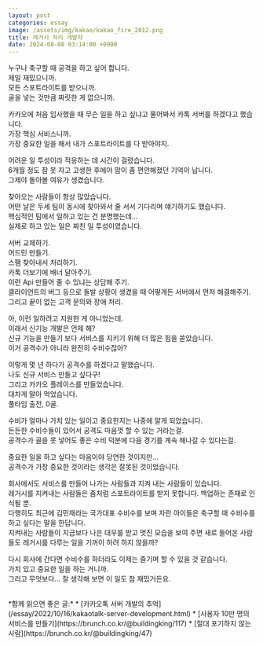 ```yaml
---
layout: post
categories: essay
image: /assets/img/kakao/kakao_fire_2012.png
title: 레거시 처리 개발자
date: 2024-08-08 03:14:00 +0900
---
```


누구나 축구할 때 공격을 하고 싶어 합니다.  
제일 재밌으니까.  
모든 스포트라이트를 받으니까.  
골을 넣는 것만큼 짜릿한 게 없으니까.

카카오에 처음 입사했을 때 무슨 일을 하고 싶냐고 물어봐서 카톡 서버를 하겠다고 했습니다.  
가장 핵심 서비스니까.  
가장 중요한 일을 해서 내가 스포트라이트를 다 받아야지.

어려운 일 투성이라 적응하는 데 시간이 걸렸습니다.  
6개월 정도 잠 못 자고 고생한 후에야 맘이 좀 편안해졌던 기억이 납니다.  
그제야 돌아볼 여유가 생겼습니다.  

찾아오는 사람들이 항상 많았습니다.  
어떤 날은 두세 팀이 동시에 찾아와서 줄 서서 기다리며 얘기하기도 했습니다.  
핵심적인 팀에서 일하고 있는 건 분명했는데...  
실제로 하고 있는 일은 짜친 일 투성이였습니다.

서버 교체하기.  
어드민 만들기.  
스팸 찾아내서 처리하기.  
카톡 더보기에 배너 달아주기.  
이런 Api 만들어 줄 수 있냐는 상담해 주기.  
클라이언트의 버그 등으로 돌발 상황이 생겼을 때 어떻게든 서버에서 먼저 해결해주기.  
그리고 끝이 없는 고객 문의와 장애 처리.  

아, 이런 일하려고 지원한 게 아니었는데.  
이래서 신기능 개발은 언제 해?  
신규 기능을 만들기 보다 서비스를 지키기 위해 더 많은 힘을 쏟았습니다.  
이거 공격수가 아니라 완전히 수비수잖아?  

이렇게 몇 년 하다가 공격수를 하겠다고 말했습니다.  
나도 신규 서비스 만들고 싶다구!  
그리고 카카오 플레이스를 만들었습니다.  
대차게 말아 먹었습니다.  
풀타임 출전, 0골.

수비가 얼마나 가치 있는 일이고 중요한지는 나중에 알게 되었습니다.  
든든한 수비수들이 있어서 공격도 마음껏 할 수 있는 거라는걸.  
공격수가 골을 못 넣어도 좋은 수비 덕분에 다음 경기를 계속 해나갈 수 있다는걸.

중요한 일을 하고 싶다는 마음이야 당연한 것이지만...  
공격수가 가장 중요한 것이라는 생각은 잘못된 것이었습니다.

회사에서도 서비스를 만들어 나가는 사람들과 지켜 내는 사람들이 있습니다.  
레거시를 지켜내는 사람들은 좀처럼 스포트라이트를 받지 못합니다. 백업하는 존재로 인식될 뿐.  
다행히도 최근에 김민재라는 국가대표 수비수를 보며 자란 아이들은 축구할 때 수비수를 하고 싶다는 말을 한답니다.  
지켜내는 사람들이 지금보다 나은 대우를 받고 멋진 모습을 보여 주면 새로 들어온 사람들도 레거시를 다루는 일을 기꺼이 하려 하지 않을까?

다시 회사에 간다면 수비수를 하더라도 이제는 즐기며 할 수 있을 것 같습니다.  
가치 있고 중요한 일을 하는 거니까.  
그리고 무엇보다... 잘 생각해 보면 이 일도 참 재밌거든요.

<br>
*함께 읽으면 좋은 글:*
* [카카오톡 서버 개발의 추억](/essay/2022/10/16/kakaotalk-server-development.html)
* [사용자 10만 명의 서비스를 만들기](https://brunch.co.kr/@buildingking/117)
* [절대 포기하지 않는 사람](https://brunch.co.kr/@buildingking/47)